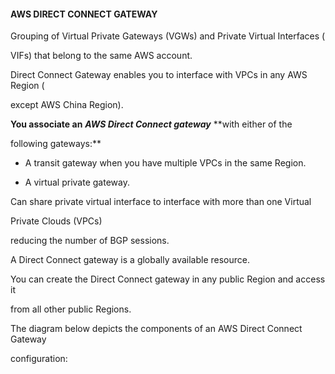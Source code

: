 #### AWS DIRECT CONNECT GATEWAY


Grouping of Virtual Private Gateways (VGWs) and Private Virtual Interfaces (

VIFs) that belong to the same AWS account.


Direct Connect Gateway enables you to interface with VPCs in any AWS Region (

except AWS China Region).


**You associate an** **_AWS Direct Connect gateway_** **with either of the

following gateways:**


- A transit gateway when you have multiple VPCs in the same Region.

- A virtual private gateway.


Can share private virtual interface to interface with more than one Virtual

Private Clouds (VPCs)

reducing the number of BGP sessions.


A Direct Connect gateway is a globally available resource.


You can create the Direct Connect gateway in any public Region and access it

from all other public Regions.


The diagram below depicts the components of an AWS Direct Connect Gateway

configuration:

